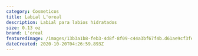 ```yaml
---
category: Cosmeticos
title: Labial L'oreal
description: Labial para labios hidratados
size: 0.13 oz
brand: L'oreal
featuredImage: /images/13b3a1b8-feb3-4d8f-8f09-c44a3bf67f4b.d61ae9cf3fe0adfaf0f8d521cd02f647.jpeg
dateCreated: 2020-10-20T04:26:59.893Z
---
```

